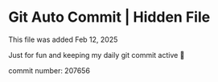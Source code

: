 # Git Auto Commit | Hidden File

This file was added Feb 12, 2025

Just for fun and keeping my daily git commit active 🤪

commit number: 207656
